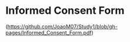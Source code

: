 # Informed Consent Form

(https://github.com/JoaoM07/Study1/blob/gh-pages/Informed_Consent_Form.pdf)
